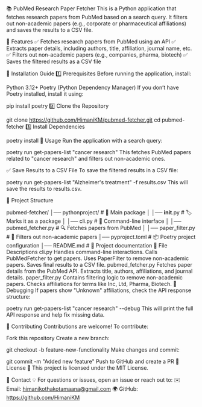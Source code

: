 📚 PubMed Research Paper Fetcher
This is a Python application that fetches research papers from PubMed based on a search query.
It filters out non-academic papers (e.g., corporate or pharmaceutical affiliations) and saves the results to a CSV file.

🔹 Features
✅ Fetches research papers from PubMed using an API
✅ Extracts paper details, including authors, title, affiliation, journal name, etc.
✅ Filters out non-academic papers (e.g., companies, pharma, biotech)
✅ Saves the filtered results as a CSV file

🔹 Installation Guide
1️⃣ Prerequisites
Before running the application, install:

Python 3.12+
Poetry (Python Dependency Manager)
If you don’t have Poetry installed, install it using:

pip install poetry
2️⃣ Clone the Repository

git clone https://github.com/HimaniKM/pubmed-fetcher.git
cd pubmed-fetcher
3️⃣ Install Dependencies

poetry install
🔹 Usage
Run the application with a search query:


poetry run get-papers-list "cancer research"
This fetches PubMed papers related to "cancer research" and filters out non-academic ones.

✅ Save Results to a CSV File
To save the filtered results in a CSV file:


poetry run get-papers-list "Alzheimer's treatment" -f results.csv
This will save the results to results.csv.

🔹 Project Structure

pubmed-fetcher/
│── pythonproject/               # 📂 Main package
│   │── __init__.py              # 🏷️ Marks it as a package
│   │── cli.py                   # 🎯 Command-line interface
│   │── pubmed_fetcher.py         # 🔍 Fetches papers from PubMed
│   │── paper_filter.py           # 🚦 Filters out non-academic papers
│── pyproject.toml                # 📦 Poetry project configuration
│── README.md                     # 📖 Project documentation
🔹 File Descriptions
cli.py
Handles command-line interactions.
Calls PubMedFetcher to get papers.
Uses PaperFilter to remove non-academic papers.
Saves final results to a CSV file.
pubmed_fetcher.py
Fetches paper details from the PubMed API.
Extracts title, authors, affiliations, and journal details.
paper_filter.py
Contains filtering logic to remove non-academic papers.
Checks affiliations for terms like Inc, Ltd, Pharma, Biotech.
🔹 Debugging
If papers show "Unknown" affiliations, check the API response structure:


poetry run get-papers-list "cancer research" --debug
This will print the full API response and help fix missing data.

🔹 Contributing
Contributions are welcome! To contribute:

Fork this repository
Create a new branch:

git checkout -b feature-new-functionality
Make changes and commit:

git commit -m "Added new feature"
Push to GitHub and create a PR
🔹 License
📜 This project is licensed under the MIT License.

🔹 Contact
💡 For questions or issues, open an issue or reach out to:
✉️ Email: himanikothakotamaana@gmail.com
🌍 GitHub: https://github.com/HimaniKM
